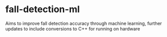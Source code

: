 # fall-detection-ml

Aims to improve fall detection accuracy through machine learning, further updates to include conversions to C++ for running on hardware
